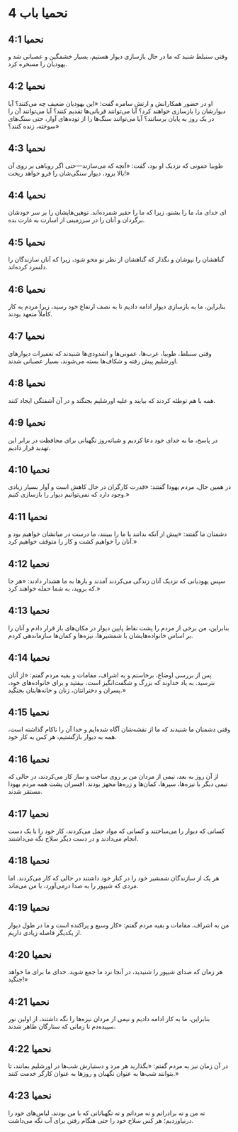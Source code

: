 # نحمیا باب 4

## نحمیا 4:1

وقتی سنبلط شنید که ما در حال بازسازی دیوار هستیم، بسیار خشمگین و عصبانی شد و یهودیان را مسخره کرد.

## نحمیا 4:2

او در حضور همکارانش و ارتش سامره گفت: «این یهودیان ضعیف چه می‌کنند؟ آیا دیوارشان را بازسازی خواهند کرد؟ آیا می‌توانند قربانی‌ها تقدیم کنند؟ آیا می‌توانند آن را در یک روز به پایان برسانند؟ آیا می‌توانند سنگ‌ها را از توده‌های آوار، حتی سنگ‌های سوخته، زنده کنند؟»

## نحمیا 4:3

طوبیا عمونی که نزدیک او بود، گفت: «آنچه که می‌سازند—حتی اگر روباهی بر روی آن بالا برود، دیوار سنگی‌شان را فرو خواهد ریخت!»

## نحمیا 4:4

ای خدای ما، ما را بشنو، زیرا که ما را حقیر شمرده‌اند. توهین‌هایشان را بر سر خودشان برگردان و آنان را در سرزمینی از اسارت به غارت بده.

## نحمیا 4:5

گناهشان را نپوشان و نگذار که گناهشان از نظر تو محو شود، زیرا که آنان سازندگان را دلسرد کرده‌اند.

## نحمیا 4:6

بنابراین، ما به بازسازی دیوار ادامه دادیم تا به نصف ارتفاع خود رسید، زیرا مردم به کار کاملاً متعهد بودند.

## نحمیا 4:7

وقتی سنبلط، طوبیا، عرب‌ها، عمونی‌ها و اشدودی‌ها شنیدند که تعمیرات دیوارهای اورشلیم پیش رفته و شکاف‌ها بسته می‌شوند، بسیار عصبانی شدند.

## نحمیا 4:8

همه با هم توطئه کردند که بیایند و علیه اورشلیم بجنگند و در آن آشفتگی ایجاد کنند.

## نحمیا 4:9

در پاسخ، ما به خدای خود دعا کردیم و شبانه‌روز نگهبانی برای محافظت در برابر این تهدید قرار دادیم.

## نحمیا 4:10

در همین حال، مردم یهودا گفتند: «قدرت کارگران در حال کاهش است و آوار بسیار زیادی وجود دارد که نمی‌توانیم دیوار را بازسازی کنیم.»

## نحمیا 4:11

دشمنان ما گفتند: «پیش از آنکه بدانند یا ما را ببینند، ما درست در میانشان خواهیم بود و آنان را خواهیم کشت و کار را متوقف خواهیم کرد.»

## نحمیا 4:12

سپس یهودیانی که نزدیک آنان زندگی می‌کردند آمدند و بارها به ما هشدار دادند: «هر جا که بروید، به شما حمله خواهند کرد.»

## نحمیا 4:13

بنابراین، من برخی از مردم را پشت نقاط پایین دیوار در مکان‌های باز قرار دادم و آنان را بر اساس خانواده‌هایشان با شمشیرها، نیزه‌ها و کمان‌ها سازماندهی کردم.

## نحمیا 4:14

پس از بررسی اوضاع، برخاستم و به اشراف، مقامات و بقیه مردم گفتم: «از آنان نترسید. به یاد خداوند که بزرگ و شگفت‌انگیز است، بیفتید و برای خانواده‌های خود، پسران و دخترانتان، زنان و خانه‌هایتان بجنگید.»

## نحمیا 4:15

وقتی دشمنان ما شنیدند که ما از نقشه‌شان آگاه شده‌ایم و خدا آن را ناکام گذاشته است، همه به دیوار بازگشتیم، هر کس به کار خود.

## نحمیا 4:16

از آن روز به بعد، نیمی از مردان من بر روی ساخت و ساز کار می‌کردند، در حالی که نیمی دیگر با نیزه‌ها، سپرها، کمان‌ها و زره‌ها مجهز بودند. افسران پشت همه مردم یهودا مستقر شدند.

## نحمیا 4:17

کسانی که دیوار را می‌ساختند و کسانی که مواد حمل می‌کردند، کار خود را با یک دست انجام می‌دادند و در دست دیگر سلاح نگه می‌داشتند.

## نحمیا 4:18

هر یک از سازندگان شمشیر خود را در کنار خود داشتند در حالی که کار می‌کردند. اما مردی که شیپور را به صدا درمی‌آورد، با من می‌ماند.

## نحمیا 4:19

من به اشراف، مقامات و بقیه مردم گفتم: «کار وسیع و پراکنده است و ما در طول دیوار از یکدیگر فاصله زیادی داریم.

## نحمیا 4:20

هر زمان که صدای شیپور را شنیدید، در آنجا نزد ما جمع شوید. خدای ما برای ما خواهد جنگید!»

## نحمیا 4:21

بنابراین، ما به کار ادامه دادیم و نیمی از مردان نیزه‌ها را نگه داشتند، از اولین نور سپیده‌دم تا زمانی که ستارگان ظاهر شدند.

## نحمیا 4:22

در آن زمان نیز به مردم گفتم: «بگذارید هر مرد و دستیارش شب‌ها در اورشلیم بمانند، تا بتوانند شب‌ها به عنوان نگهبان و روزها به عنوان کارگر خدمت کنند.»

## نحمیا 4:23

نه من و نه برادرانم و نه مردانم و نه نگهبانانی که با من بودند، لباس‌های خود را درنیاوردیم؛ هر کس سلاح خود را حتی هنگام رفتن برای آب نگه می‌داشت.
